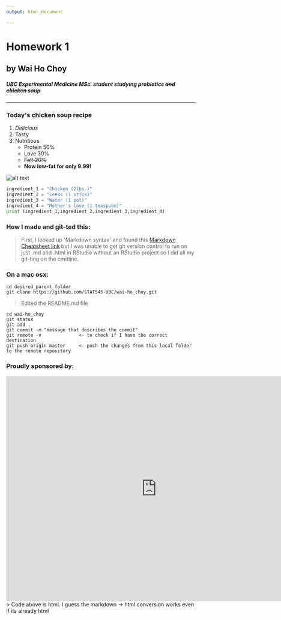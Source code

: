 ```yaml
---
output: html_document

---
```

# Homework 1
## by Wai Ho Choy
##### UBC Experimental Medicine MSc. student studying probiotics ~~and chicken soup~~
___
### Today's chicken soup recipe
1. *Delicious*
2. Tasty
3. Nutritious
    * Protein 50%
    * Love 30%
    * ~~Fat! 20%~~
    * **Now low-fat for only 9.99!**

![alt text](http://40.media.tumblr.com/1fefc582748094dbed979b8126577a42/tumblr_mjorqizkmj1r47bczo1_1280.jpg "Image is way too large, aparrently I can't do anything with markdown alone.jpg") 

```python
ingredient_1 = "Chicken (2lbs.)"
ingredient_2 = "Leeks (1 stick)"
ingredient_3 = "Water (1 pot)"
ingredient_4 = "Mother's love (1 teaspoon)"
print (ingredient_1,ingredient_2,ingredient_3,ingredient_4)
```

### How I made and git-ted this:

> First, I looked up 'Markdown syntax' and found this [Markdown Cheatsheet link](https://github.com/adam-p/markdown-here/wiki/Markdown-Cheatsheet) but I was unable to get git version control to run on just .md and .html in RStudio without an RStudio project so I did all my git-ting on the cmdline.

### On a mac osx:
```
cd desired_parent_folder
git clone https://github.com/STAT545-UBC/wai-ho_choy.git
```
> Edited the README.md file
```
cd wai-ho_choy
git status
git add .
git commit -m "message that describes the commit"
git remote -v              <- to check if I have the correct destination
git push origin master     <- push the changes from this local folder to the remote repository

```

### Proudly sponsored by: 
<iframe src="https://www.unrealengine.com/html5/" name="TappyChicken" 
   width="800" height="600" frameborder="0" scrolling="no">
   <p>Your browser does not support iframes.</p> >
</iframe>
> Code above is html. I guess the markdown -> html conversion works even if its already html



